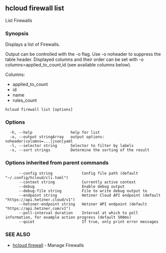 ## hcloud firewall list

List Firewalls

### Synopsis

Displays a list of Firewalls.

Output can be controlled with the -o flag. Use -o noheader to suppress the
table header. Displayed columns and their order can be set with
-o columns=applied_to_count,id (see available columns below).

Columns:
 - applied_to_count
 - id
 - name
 - rules_count

```
hcloud firewall list [options]
```

### Options

```
  -h, --help                 help for list
  -o, --output stringArray   output options: noheader|columns=...|json|yaml
  -l, --selector string      Selector to filter by labels
  -s, --sort strings         Determine the sorting of the result
```

### Options inherited from parent commands

```
      --config string             Config file path (default "~/.config/hcloud/cli.toml")
      --context string            Currently active context
      --debug                     Enable debug output
      --debug-file string         File to write debug output to
      --endpoint string           Hetzner Cloud API endpoint (default "https://api.hetzner.cloud/v1")
      --hetzner-endpoint string   Hetzner API endpoint (default "https://api.hetzner.com/v1")
      --poll-interval duration    Interval at which to poll information, for example action progress (default 500ms)
      --quiet                     If true, only print error messages
```

### SEE ALSO

* [hcloud firewall](hcloud_firewall.md)	 - Manage Firewalls
